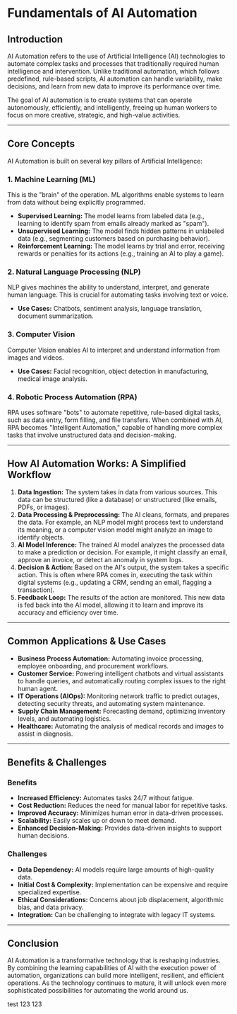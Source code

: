 # Fundamentals of AI Automation

## Introduction

AI Automation refers to the use of Artificial Intelligence (AI) technologies to automate complex tasks and processes that traditionally required human intelligence and intervention. Unlike traditional automation, which follows predefined, rule-based scripts, AI automation can handle variability, make decisions, and learn from new data to improve its performance over time.

The goal of AI automation is to create systems that can operate autonomously, efficiently, and intelligently, freeing up human workers to focus on more creative, strategic, and high-value activities.

---

## Core Concepts

AI Automation is built on several key pillars of Artificial Intelligence:

### 1. Machine Learning (ML)
This is the "brain" of the operation. ML algorithms enable systems to learn from data without being explicitly programmed.
- **Supervised Learning:** The model learns from labeled data (e.g., learning to identify spam from emails already marked as "spam").
- **Unsupervised Learning:** The model finds hidden patterns in unlabeled data (e.g., segmenting customers based on purchasing behavior).
- **Reinforcement Learning:** The model learns by trial and error, receiving rewards or penalties for its actions (e.g., training an AI to play a game).

### 2. Natural Language Processing (NLP)
NLP gives machines the ability to understand, interpret, and generate human language. This is crucial for automating tasks involving text or voice.
- **Use Cases:** Chatbots, sentiment analysis, language translation, document summarization.

### 3. Computer Vision
Computer Vision enables AI to interpret and understand information from images and videos.
- **Use Cases:** Facial recognition, object detection in manufacturing, medical image analysis.

### 4. Robotic Process Automation (RPA)
RPA uses software "bots" to automate repetitive, rule-based digital tasks, such as data entry, form filling, and file transfers. When combined with AI, RPA becomes "Intelligent Automation," capable of handling more complex tasks that involve unstructured data and decision-making.

---

## How AI Automation Works: A Simplified Workflow

1.  **Data Ingestion:** The system takes in data from various sources. This data can be structured (like a database) or unstructured (like emails, PDFs, or images).
2.  **Data Processing & Preprocessing:** The AI cleans, formats, and prepares the data. For example, an NLP model might process text to understand its meaning, or a computer vision model might analyze an image to identify objects.
3.  **AI Model Inference:** The trained AI model analyzes the processed data to make a prediction or decision. For example, it might classify an email, approve an invoice, or detect an anomaly in system logs.
4.  **Decision & Action:** Based on the AI's output, the system takes a specific action. This is often where RPA comes in, executing the task within digital systems (e.g., updating a CRM, sending an email, flagging a transaction).
5.  **Feedback Loop:** The results of the action are monitored. This new data is fed back into the AI model, allowing it to learn and improve its accuracy and efficiency over time.

---

## Common Applications & Use Cases

- **Business Process Automation:** Automating invoice processing, employee onboarding, and procurement workflows.
- **Customer Service:** Powering intelligent chatbots and virtual assistants to handle queries, and automatically routing complex issues to the right human agent.
- **IT Operations (AIOps):** Monitoring network traffic to predict outages, detecting security threats, and automating system maintenance.
- **Supply Chain Management:** Forecasting demand, optimizing inventory levels, and automating logistics.
- **Healthcare:** Automating the analysis of medical records and images to assist in diagnosis.

---

## Benefits & Challenges

### Benefits
- **Increased Efficiency:** Automates tasks 24/7 without fatigue.
- **Cost Reduction:** Reduces the need for manual labor for repetitive tasks.
- **Improved Accuracy:** Minimizes human error in data-driven processes.
- **Scalability:** Easily scales up or down to meet demand.
- **Enhanced Decision-Making:** Provides data-driven insights to support human decisions.

### Challenges
- **Data Dependency:** AI models require large amounts of high-quality data.
- **Initial Cost & Complexity:** Implementation can be expensive and require specialized expertise.
- **Ethical Considerations:** Concerns about job displacement, algorithmic bias, and data privacy.
- **Integration:** Can be challenging to integrate with legacy IT systems.

---

## Conclusion

AI Automation is a transformative technology that is reshaping industries. By combining the learning capabilities of AI with the execution power of automation, organizations can build more intelligent, resilient, and efficient operations. As the technology continues to mature, it will unlock even more sophisticated possibilities for automating the world around us.


test 123 123